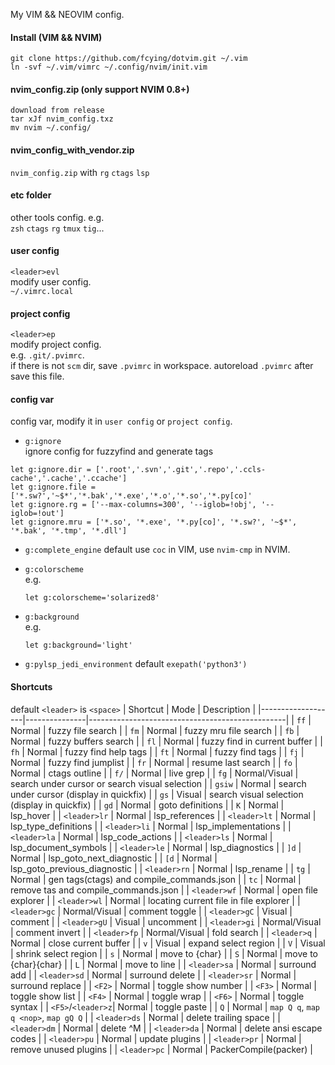 My VIM && NEOVIM config.

#### Install (VIM && NVIM)
```
git clone https://github.com/fcying/dotvim.git ~/.vim
ln -svf ~/.vim/vimrc ~/.config/nvim/init.vim
```

#### nvim_config.zip (only support NVIM 0.8+)
```
download from release
tar xJf nvim_config.txz
mv nvim ~/.config/
```

#### nvim_config_with_vendor.zip
`nvim_config.zip` with `rg` `ctags` `lsp`

#### etc folder
other tools config.  e.g.  
`zsh` `ctags` `rg` `tmux` `tig`...

#### user config
`<leader>evl`  
modify user config.  
`~/.vimrc.local`

#### project config
`<leader>ep`  
modify project config.  
e.g. `.git/.pvimrc`.  
if there is not `scm` dir, save `.pvimrc` in workspace.
autoreload `.pvimrc` after save this file.

#### config var
config var, modify it in `user config` or `project config`.  

* `g:ignore`  
    ignore config for fuzzyfind and generate tags
```
let g:ignore.dir = ['.root','.svn','.git','.repo','.ccls-cache','.cache','.ccache']
let g:ignore.file = ['*.sw?','~$*','*.bak','*.exe','*.o','*.so','*.py[co]'
let g:ignore.rg = ['--max-columns=300', '--iglob=!obj', '--iglob=!out']
let g:ignore.mru = ['*.so', '*.exe', '*.py[co]', '*.sw?', '~$*', '*.bak', '*.tmp', '*.dll']
```

* `g:complete_engine`
default use `coc` in VIM, use `nvim-cmp` in NVIM.  

* `g:colorscheme`  
    e.g.  
    ```
    let g:colorscheme='solarized8'
    ```
* `g:background`  
    e.g.  
    ```
    let g:background='light'
    ```

* `g:pylsp_jedi_environment`
    default `exepath('python3')`

#### Shortcuts
default `<leader>` is `<space>`
| Shortcut          | Mode          | Description                                     |
|-------------------|---------------|-------------------------------------------------|
| `ff`              | Normal        | fuzzy file search                               |
| `fm`              | Normal        | fuzzy mru file search                           |
| `fb`              | Normal        | fuzzy buffers search                            |
| `fl`              | Normal        | fuzzy find in current buffer                    |
| `fh`              | Normal        | fuzzy find help tags                            |
| `ft`              | Normal        | fuzzy find tags                                 |
| `fj`              | Normal        | fuzzy find jumplist                             |
| `fr`              | Normal        | resume last search                              |
| `fo`              | Normal        | ctags outline                                   |
| `f/`              | Normal        | live grep                                       |
| `fg`              | Normal/Visual | search under cursor or search visual selection  |
| `gsiw`            | Normal        | search under cursor (display in quickfix)       |
| `gs`              | Visual        | search visual selection (display in quickfix)   |
| `gd`              | Normal        | goto definitions                                |
| `K`               | Normal        | lsp_hover                                       |
| `<leader>lr`      | Normal        | lsp_references                                  |
| `<leader>lt`      | Normal        | lsp_type_definitions                            |
| `<leader>li`      | Normal        | lsp_implementations                             |
| `<leader>la`      | Normal        | lsp_code_actions                                |
| `<leader>ls`      | Normal        | lsp_document_symbols                            |
| `<leader>le`      | Normal        | lsp_diagnostics                                 |
| `]d`              | Normal        | lsp_goto_next_diagnostic                        |
| `[d`              | Normal        | lsp_goto_previous_diagnostic                    |
| `<leader>rn`      | Normal        | lsp_rename                                      |
| `tg`              | Normal        | gen tags(ctags) and compile_commands.json       |
| `tc`              | Normal        | remove tas and compile_commands.json            |
| `<leader>wf`      | Normal        | open file explorer                              |
| `<leader>wl`      | Normal        | locating current file in file explorer          |
| `<leader>gc`      | Normal/Visual | comment toggle                                  |
| `<leader>gC`      | Visual        | comment                                         |
| `<leader>gU`      | Visual        | uncomment                                       |
| `<leader>gi`      | Normal/Visual | comment invert                                  |
| `<leader>fp`      | Normal/Visual | fold search                                     |
| `<leader>q`       | Normal        | close current buffer                            |
| `v`               | Visual        | expand select region                            |
| `V`               | Visual        | shrink select region                            |
| `s`               | Normal        | move to {char}                                  |
| `S`               | Normal        | move to {char}{char}                            |
| `L`               | Normal        | move to line                                    |
| `<leader>sa`      | Normal        | surround add                                    |
| `<leader>sd`      | Normal        | surround delete                                 |
| `<leader>sr`      | Normal        | surround replace                                |
| `<F2>`            | Normal        | toggle show number                              |
| `<F3>`            | Normal        | toggle show list                                |
| `<F4>`            | Normal        | toggle wrap                                     |
| `<F6>`            | Normal        | toggle syntax                                   |
| `<F5>`/`<leader>z`| Normal        | toggle paste                                    |
| `Q`               | Normal        | `map Q q`, `map q <nop>`, `map gQ Q`            |
| `<leader>ds`      | Normal        | delete trailing space                           |
| `<leader>dm`      | Normal        | delete ^M                                       |
| `<leader>da`      | Normal        | delete ansi escape codes                        |
| `<leader>pu`      | Normal        | update plugins                                  |
| `<leader>pr`      | Normal        | remove unused plugins                           |
| `<leader>pc`      | Normal        | PackerCompile(packer)                           |


